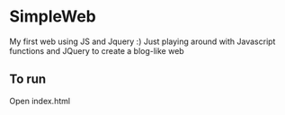 # SimpleWeb
My first web using JS and Jquery :)
Just playing around with Javascript functions and JQuery to create a blog-like web

## To run
Open index.html
